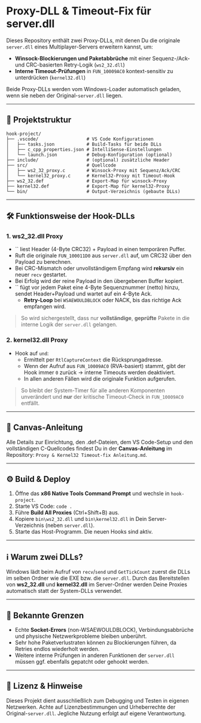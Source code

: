 # Proxy-DLL & Timeout-Fix für server.dll

Dieses Repository enthält zwei Proxy-DLLs, mit denen Du die originale `server.dll` eines Multiplayer-Servers erweitern kannst, um:

- **Winsock-Blockierungen und Paketabbrüche** mit einer Sequenz-/Ack- und CRC-basierten Retry-Logik (`ws2_32.dll`)
- **Interne Timeout-Prüfungen** in `FUN_10009AC0` kontext-sensitiv zu unterdrücken (`kernel32.dll`)

Beide Proxy-DLLs werden vom Windows-Loader automatisch geladen, wenn sie neben der Original-`server.dll` liegen.

---

## 📂 Projektstruktur

```plaintext
hook-project/
├── .vscode/                  # VS Code Konfigurationen
│   ├── tasks.json            # Build-Tasks für beide DLLs
│   ├── c_cpp_properties.json # IntelliSense-Einstellungen
│   └── launch.json           # Debug-Konfiguration (optional)
├── include/                  # (optional) zusätzliche Header
├── src/                      # Quellcode
│   ├── ws2_32_proxy.c        # Winsock-Proxy mit Sequenz/Ack/CRC
│   └── kernel32_proxy.c      # Kernel32-Proxy mit Timeout-Hook
├── ws2_32.def                # Export-Map für winsock-Proxy
├── kernel32.def              # Export-Map für kernel32-Proxy
└── bin/                      # Output-Verzeichnis (gebaute DLLs)
```

---

## 🛠️ Funktionsweise der Hook-DLLs

### 1. ws2\_32.dll Proxy

- `` liest Header (4-Byte CRC32) + Payload in einen temporären Puffer.
- Ruft die originale `FUN_100011D0` aus `server.dll` auf, um CRC32 über den Payload zu berechnen.
- Bei CRC-Mismatch oder unvollständigem Empfang wird **rekursiv** ein neuer `recv` gestartet.
- Bei Erfolg wird der reine Payload in den übergebenen Buffer kopiert.
- `` fügt vor jedem Paket eine 4-Byte Sequenznummer (netto) hinzu, sendet Header+Payload und wartet auf ein 4-Byte Ack.
  - **Retry-Loop** bei `WSAEWOULDBLOCK` oder NACK, bis das richtige Ack empfangen wird.

> So wird sichergestellt, dass nur **vollständige**, **geprüfte** Pakete in die interne Logik der `server.dll` gelangen.

### 2. kernel32.dll Proxy

- Hook auf `` und ``:
  - Ermittelt per `RtlCaptureContext` die Rücksprungadresse.
  - Wenn der Aufruf aus `FUN_10009AC0` (RVA-basiert) stammt, gibt der Hook immer `0` zurück → interne Timeouts werden deaktiviert.
  - In allen anderen Fällen wird die originale Funktion aufgerufen.

> So bleibt der System-Timer für alle anderen Komponenten unverändert und **nur** der kritische Timeout-Check in `FUN_10009AC0` entfällt.

---

## 📘 Canvas-Anleitung

Alle Details zur Einrichtung, den .def-Dateien, dem VS Code-Setup und den vollständigen C-Quellcodes findest Du in der **Canvas-Anleitung** im Repository: `Proxy & Kernel32 Timeout-fix Anleitung.md`.

---

## ⚙️ Build & Deploy

1. Öffne das **x86 Native Tools Command Prompt** und wechsle in `hook-project`.
2. Starte VS Code: `code .`
3. Führe **Build All Proxies** (Ctrl+Shift+B) aus.
4. Kopiere `bin\ws2_32.dll` und `bin\kernel32.dll` in Dein Server-Verzeichnis (neben `server.dll`).
5. Starte das Host-Programm. Die neuen Hooks sind aktiv.

---

## ℹ️ Warum zwei DLLs?

Windows lädt beim Aufruf von `recv`/`send` und `GetTickCount` zuerst die DLLs im selben Ordner wie die EXE bzw. die `server.dll`. Durch das Bereitstellen von **ws2\_32.dll** und **kernel32.dll** im Server-Ordner werden Deine Proxies automatisch statt der System-DLLs verwendet.

---

## 🚨 Bekannte Grenzen

- Echte **Socket-Errors** (non-WSAEWOULDBLOCK), Verbindungsabbrüche und physische Netzwerkprobleme bleiben unberührt.
- Sehr hohe Paketverlustraten können zu Blockierungen führen, da Retries endlos wiederholt werden.
- Weitere interne Prüfungen in anderen Funktionen der `server.dll` müssen ggf. ebenfalls gepatcht oder gehookt werden.

---

## 📄 Lizenz & Hinweise

Dieses Projekt dient ausschließlich zum Debugging und Testen in eigenen Netzwerken. Achte auf Lizenzbestimmungen und Urheberrechte der Original-`server.dll`. Jegliche Nutzung erfolgt auf eigene Verantwortung.

